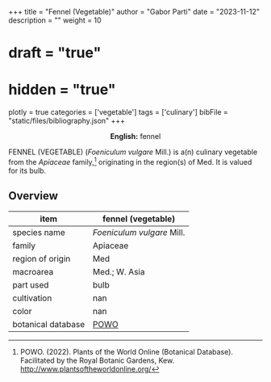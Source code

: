 +++
title = "Fennel (Vegetable)"
author = "Gabor Parti"
date = "2023-11-12"
description = ""
weight = 10
# draft = "true"
# hidden = "true"
plotly = true
categories = ['vegetable']
tags = ['culinary']
bibFile = "static/files/bibliography.json"
+++

<center>

**English:** fennel

</center>

FENNEL (VEGETABLE) (*Foeniculum vulgare* Mill.) is a(n) culinary vegetable from the *Apiaceae* family,[^powo] originating in the region(s) of Med. It is valued for its bulb.

[^powo]: POWO. (2022). Plants of the World Online (Botanical Database). Facilitated by the Royal Botanic Gardens, Kew. http://www.plantsoftheworldonline.org/

## Overview

|       item       |                 fennel (vegetable)                |
|------------------|---------------------------------------------------|
|   species name   |             *Foeniculum vulgare* Mill.            |
|      family      |                      Apiaceae                     |
| region of origin |                        Med                        |
|     macroarea    |                   Med.; W. Asia                   |
|     part used    |                        bulb                       |
|    cultivation   |                        nan                        |
|       color      |                        nan                        |
|botanical database|[POWO](https://powo.science.kew.org/taxon/842680-1)|






